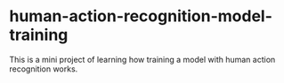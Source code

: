 # human-action-recognition-model-training
This is a mini project of learning how training a model with human action recognition works. 
